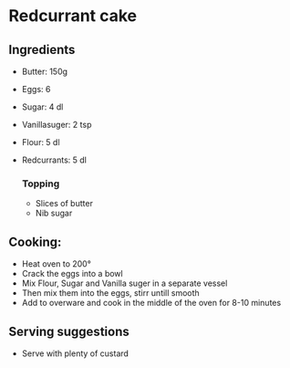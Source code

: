 # Redcurrant cake

## Ingredients
* Butter: 150g
* Eggs: 6
* Sugar: 4 dl
* Vanillasuger: 2 tsp
* Flour: 5 dl
* Redcurrants: 5 dl

  ### Topping
  * Slices of butter
  * Nib sugar

## Cooking:
* Heat oven to 200°
* Crack the eggs into a bowl
* Mix Flour, Sugar and Vanilla suger in a separate vessel
* Then mix them into the eggs, stirr untill smooth
* Add to overware and cook in the middle of the oven for 8-10 minutes

## Serving suggestions
 * Serve with plenty of custard